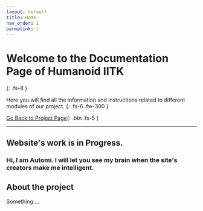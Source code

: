 ```yaml
---
layout: default
title: Home
nav_order: 1
permalink: /
---
```



# Welcome to the Documentation Page of Humanoid IITK
{: .fs-8 }

Here you will find all the information and instructions related to different modules of our project.
{: .fs-6 .fw-300 }

[Go Back to Project Page](https://humanoid-iitk.github.io/){: .btn .fs-5 }

---

## Website's work is in Progress. 
### Hi, I am Automi. I will let you see my brain when the site's creators make me intelligent.


## About the project

Something....
